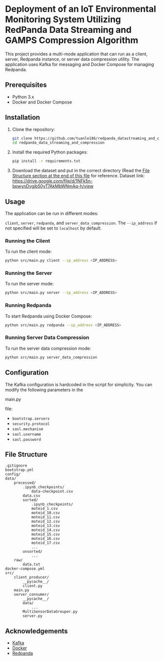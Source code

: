 # Deployment of an IoT Environmental Monitoring System Utilizing RedPanda Data Streaming and GAMPS Compression Algorithm

This project provides a multi-mode application that can run as a client, server, Redpanda instance, or server data compression utility. The application uses Kafka for messaging and Docker Compose for managing Redpanda.

## Prerequisites

- Python 3.x
- Docker and Docker Compose

## Installation

1. Clone the repository:
    ```sh
    git clone https://github.com/tuanle186/redpanda_datastreaming_and_compresison
    cd redpanda_data_streaming_and_compression
    ```

2. Install the required Python packages:
    ```sh
    pip install -r requirements.txt
    ```
3. Download the dataset and put in the correct directory (Read the [File Structure section at the end of this file](#File-Structure)  for reference.
   Dataset link: https://drive.google.com/file/d/1NFk5n-bpwynDvgjb50yT7AkMbWNmAq-h/view

## Usage

The application can be run in different modes: 

`client`, `server`, `redpanda`, and `server_data_compression`. The `--ip_address` if not specified will be set to `localhost` by default.

### Running the Client

To run the client mode:
```sh
python src/main.py client --ip_address <IP_ADDRESS>
```

### Running the Server

To run the server mode:
```sh
python src/main.py server --ip_address <IP_ADDRESS>
```

### Running Redpanda

To start Redpanda using Docker Compose:
```sh
python src/main.py redpanda --ip_address <IP_ADDRESS>
```

### Running Server Data Compression

To run the server data compression mode:
```sh
python src/main.py server_data_compression
```

## Configuration

The Kafka configuration is hardcoded in the script for simplicity. You can modify the following parameters in the 

main.py

 file:

- `bootstrap.servers`
- `security.protocol`
- `sasl.mechanism`
- `sasl.username`
- `sasl.password`

## File Structure

```
.gitignore
bootstrap.yml
config/
data/
    processed/
        .ipynb_checkpoints/
            data-checkpoint.csv
        data.csv
        sorted/
            .ipynb_checkpoints/
            moteid_1.csv
            moteid_10.csv
            moteid_11.csv
            moteid_12.csv
            moteid_13.csv
            moteid_14.csv
            moteid_15.csv
            moteid_16.csv
            moteid_17.csv
            ...
        unsorted/
            ...
    raw/
        data.txt
docker-compose.yml
src/
    client_producer/
        __pycache__/
        client.py
    main.py
    server_consumer/
        __pycache__/
        data/
            ...
        MultiSensorDataGrouper.py
        server.py
```

## Acknowledgements

- [Kafka](https://kafka.apache.org/)
- [Docker](https://www.docker.com/)
- [Redpanda](https://vectorized.io/redpanda/)
